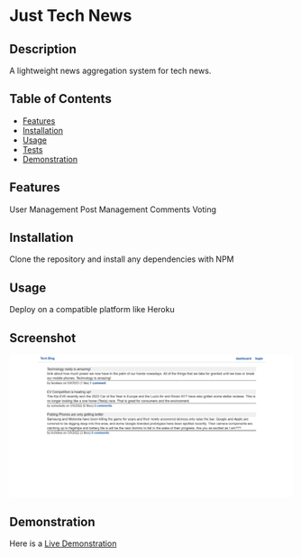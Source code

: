 # Just Tech News

## Description
A lightweight news aggregation system for tech news.

  ## Table of Contents
* [Features](#features)
* [Installation](#installation)
* [Usage](#usage)
* [Tests](#tests)
* [Demonstration](#demonstration)

## Features
User Management
Post Management
Comments
Voting

## Installation
Clone the repository and install any dependencies with NPM

## Usage
Deploy on a compatible platform like Heroku

## Screenshot
![Screenshot](./screenshot.png)

## Demonstration
Here is a [Live Demonstration](https://)